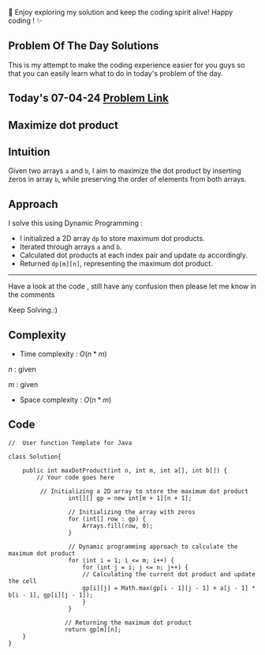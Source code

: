 🚀 Enjoy exploring my solution and keep the coding spirit alive! Happy coding ! ✨

## Problem Of The Day Solutions

This is my attempt to make the coding experience easier for you guys so that you can easily learn what to do in today's problem of the day.

## Today's 07-04-24 [Problem Link](https://www.geeksforgeeks.org/problems/maximize-dot-product2649/1)
## Maximize dot product

## Intuition
Given two arrays `a` and `b`, I aim to maximize the dot product by inserting zeros in array `b`, while preserving the order of elements from both arrays.

## Approach

I solve this using Dynamic Programming :

- I initialized a 2D array `dp` to store maximum dot products.
- Iterated through arrays `a` and `b`.
- Calculated dot products at each index pair and update `dp` accordingly.
- Returned `dp[m][n]`, representing the maximum dot product.

---
Have a look at the code , still have any confusion then please let me know in the comments

Keep Solving.:)

## Complexity
- Time complexity : $O(n*m)$
<!-- Add your time complexity here, e.g. $$O())$$ -->
$n$ : given

$m$ : given
- Space complexity : $O(n*m)$
<!-- Add your space complexity here, e.g. $$O(n)$$ -->

## Code

```
//  User function Template for Java

class Solution{
    
	public int maxDotProduct(int n, int m, int a[], int b[]) { 
		// Your code goes here
	
		 // Initializing a 2D array to store the maximum dot product
                 int[][] gp = new int[m + 1][n + 1];
        
                 // Initializing the array with zeros
                 for (int[] row : gp) {
                     Arrays.fill(row, 0);
                 }
        
                 // Dynamic programming approach to calculate the maximum dot product
                 for (int i = 1; i <= m; i++) {
                     for (int j = i; j <= n; j++) {
                     // Calculating the current dot product and update the cell
                     gp[i][j] = Math.max(gp[i - 1][j - 1] + a[j - 1] * b[i - 1], gp[i][j - 1]);
                     }
                 }
        
                // Returning the maximum dot product
                return gp[m][n];
	} 
}
```